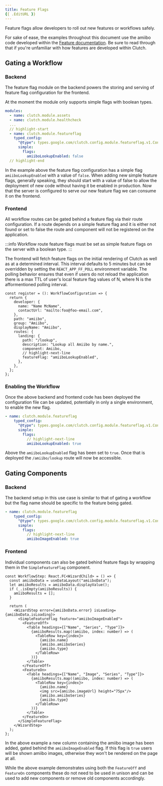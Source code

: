 ```yaml
---
title: Feature Flags
{{ .EditURL }}
---
```


Feature flags allow developers to roll out new features or workflows safely.

For sake of ease, the examples throughout this document use the amiibo code developed within the [Feature documentation](/docs/development/feature).
Be sure to read through that if you're unfamiliar with how features are developed within Clutch.

## Gating a Workflow

### Backend

The feature flag module on the backend powers the storing and serving of feature flag configuration for the frontend.

At the moment the module only supports simple flags with boolean types.

```yaml  title="backend/clutch-config.yaml"
modules:
  - name: clutch.module.assets
  - name: clutch.module.healthcheck
  ...
  // highlight-start
  - name: clutch.module.featureflag
    typed_config:
      "@type": types.google.com/clutch.config.module.featureflag.v1.Config
      simple:
        flags:
          amiiboLookupEnabled: false
  // highlight-end
```

In the example above the feature flag configuration has a simple flag `amiiboLookupEnabled` with a value of `false`. When adding new simple feature flags, generally speaking, they should start with a value of false to allow the deployment of new code without having it be enabled in production. Now that the server is configured to serve our new feature flag we can consume it on the frontend.

### Frontend

All workflow routes can be gated behind a feature flag via their route configuration.
If a route depends on a simple feature flag and it is either not found or set to false the route and component will not be registered on the application.

:::info
Workflow route feature flags must be set as simple feature flags on the server with a boolean type.
:::

The frontend will fetch feature flags on the initial rendering of Clutch as well as at a determined interval. This interval
defaults to 5 minutes but can be overridden by setting the `REACT_APP_FF_POLL` environment variable. The polling behavior
ensures that even if users do not reload the application there is a max TTL of user's local feature flag values of N, where N is the
afformentioned polling interval.

```tsx title="frontend/workflows/amiibo/src/index.tsx"
const register = (): WorkflowConfiguration => {
  return {
    developer: {
      name: "Name McName",
      contactUrl: "mailto:foo@foo-email.com",
    },
    path: "amiibo",
    group: "Amiibo",
    displayName: "Amiibo",
    routes: {
      landing: {
        path: "/lookup",
        description: "Lookup all Amiibo by name.",
        component: Amiibo,
        // highlight-next-line
        featureFlag: "amiiboLookupEnabled",
      },
    },
  };
};
```

### Enabling the Workflow

Once the above backend and frontend code has been deployed the configuration file can be updated, potentially in only a single environment, to enable the new flag.

```yaml title="backend/clutch-config.yaml"
- name: clutch.module.featureflag
    typed_config:
      "@type": types.google.com/clutch.config.module.featureflag.v1.Config
      simple:
        flags:
          // highlight-next-line
          amiiboLookupEnabled: true
```

Above the `amiiboLookupEnabled` flag has been set to `true`. Once that is deployed the `/amiibo/lookup` route will now be accessible.


## Gating Components

### Backend

The backend setup in this use case is similar to that of gating a workflow but the flag name should be specific to the feature being gated.

```yaml title="backend/clutch-config.yaml"
- name: clutch.module.featureflag
    typed_config:
      "@type": types.google.com/clutch.config.module.featureflag.v1.Config
      simple:
        flags:
          // highlight-next-line
          amiiboImageEnabled: true
```

### Frontend

Individual components can also be gated behind feature flags by wrapping them in the `SimpleFeatureFlag` component.

```tsx title="frontend/workflows/amiibo/src/hello-world.tsx"
const WorkflowStep: React.FC<WizardChild> = () => {
  const amiiboData = useDataLayout("amiiboData");
  let amiiboResults = amiiboData.displayValue();
  if (_.isEmpty(amiiboResults)) {
    amiiboResults = [];
  }

  return (
    <WizardStep error={amiiboData.error} isLoading={amiiboData.isLoading}>
      <SimpleFeatureFlag feature="amiiboImageEnabled">
        <FeatureOff>
          <Table headings={["Name", "Series", "Type"]}>
            {amiiboResults.map((amiibo, index: number) => (
              <TableRow key={index}>
                {amiibo.name}
                {amiibo.amiiboSeries}
                {amiibo.type}
              </TableRow>
            ))}
          </Table>
        </FeatureOff>
        <FeatureOn>
          <Table headings={["Name", "Image", "Series", "Type"]}>
            {amiiboResults.map((amiibo, index: number) => (
              <TableRow key={index}>
                {amiibo.name}
                <img src={amiibo.imageUrl} height="75px"/>
                {amiibo.amiiboSeries}
                {amiibo.type}
              </TableRow>
            ))}
          </Table>
        </FeatureOn>
      </SimpleFeatureFlag>
    </WizardStep>
  );
};
```

In the above example a new column containing the amiibo image has been added, gated behind the `amiiboImageEnabled` flag. If this flag is `true`
users will be shown amiibo images, otherwise they won't be rendered on the page at all.

While the above example demonstrates using both the `FeatureOff` and `FeatureOn` components these do not need to be used in unison and can be used to add new components or remove old components accordingly.